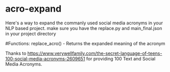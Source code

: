 # acro-expand

Here's a way to expand the commanly used social media acronyms in your NLP based project.
make sure you have the replace.py and main_final.json in your project directory 

#Functions:
replace_acro(<acronym>) - Returns the expanded meaning of the acronym

Thanks to https://www.verywellfamily.com/the-secret-language-of-teens-100-social-media-acronyms-2609651 for providing 100 Text and Social Media Acronyms. 
